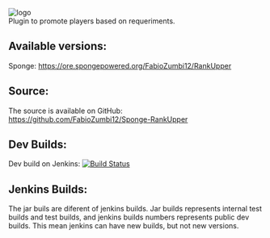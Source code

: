 ![logo](http://image.prntscr.com/image/1a26481602b040c0a8ac814fff3c20ee.jpeg)  
Plugin to promote players based on requeriments.

## Available versions:
Sponge: https://ore.spongepowered.org/FabioZumbi12/RankUpper

## Source:
The source is available on GitHub: https://github.com/FabioZumbi12/Sponge-RankUpper

## Dev Builds:
Dev build on Jenkins: [![Build Status](http://host.areaz12server.net.br:8080/buildStatus/icon?job=RankUpper)](http://host.areaz12server.net.br:8080/job/RankUpper/)

## Jenkins Builds:
The jar buils are diferent of jenkins builds.
Jar builds represents internal test builds and test builds, and jenkins builds numbers represents public dev builds.
This mean jenkins can have new builds, but not new versions.